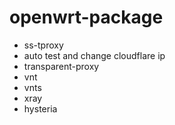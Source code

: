 # openwrt-package

- ss-tproxy
- auto test and change cloudflare ip
- transparent-proxy
- vnt
- vnts
- xray
- hysteria
